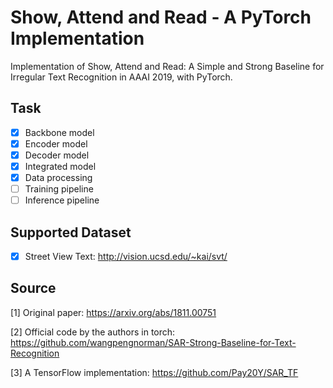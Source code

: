 # Show, Attend and Read - A PyTorch Implementation

Implementation of Show, Attend and Read: A Simple and Strong Baseline for Irregular Text Recognition in AAAI 2019, with PyTorch. 

## Task

- [x] Backbone model
- [x] Encoder model
- [x] Decoder model
- [x] Integrated model
- [x] Data processing
- [ ] Training pipeline
- [ ] Inference pipeline

## Supported Dataset

- [x] Street View Text: http://vision.ucsd.edu/~kai/svt/

## Source

[1] Original paper: https://arxiv.org/abs/1811.00751

[2] Official code by the authors in torch: https://github.com/wangpengnorman/SAR-Strong-Baseline-for-Text-Recognition

[3] A TensorFlow implementation: https://github.com/Pay20Y/SAR_TF


